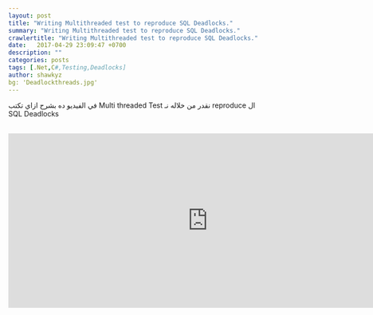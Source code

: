 ```yaml
---
layout: post
title: "Writing Multithreaded test to reproduce SQL Deadlocks."
summary: "Writing Multithreaded test to reproduce SQL Deadlocks."
crawlertitle: "Writing Multithreaded test to reproduce SQL Deadlocks."
date:   2017-04-29 23:09:47 +0700
description: ""
categories: posts
tags: [.Net,C#,Testing,Deadlocks]
author: shawkyz
bg: 'Deadlockthreads.jpg'
---
```

في الفيديو ده بشرح ازاي تكتب Multi threaded Test نقدر من خلاله نـ reproduce ال SQL Deadlocks 

<br />
 <iframe src="https://www.facebook.com/plugins/video.php?href=https%3A%2F%2Fwww.facebook.com%2FShawkyz1%2Fvideos%2F10210615964568069%2F&width=800&show_text=false&appId=312241548925621&height=350" width="800" height="350" style="border:none;overflow:hidden" scrolling="no" frameborder="0" allowTransparency="true"></iframe>

 <br />